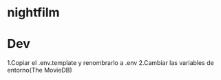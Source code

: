 # nightfilm


# Dev
1.Copiar el .env.template y renombrarlo a .env
2.Cambiar las variables de entorno(The MovieDB)

